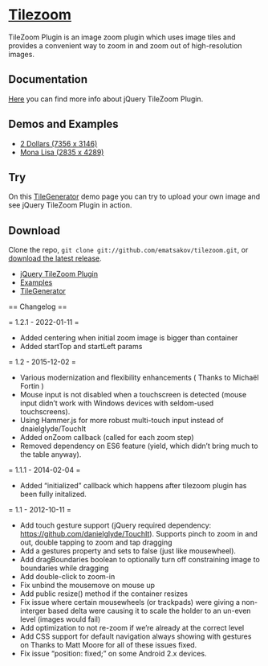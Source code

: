 [Tilezoom](https://github.com/ematsakov/tilezoom)
========

TileZoom Plugin is an image zoom plugin which uses image tiles and provides a convenient way to zoom in and zoom out of high-resolution images.

Documentation
-----------
[Here](http://labs.webcodingstudio.com/tilezoom/docs.html) you can find more info about jQuery TileZoom Plugin.

Demos and Examples
-----------
+ [2 Dollars (7356 x 3146)](http://labs.webcodingstudio.com/tilezoom/2dollars.html)
+ [Mona Lisa (2835 x 4289)](http://labs.webcodingstudio.com/tilezoom/mona-lisa.html)

Try
-----------
On this [TileGenerator](http://labs.webcodingstudio.com/tilegenerator) demo page you can try to upload your own image and see jQuery TileZoom Plugin in action.

Download
-----------
Clone the repo, `git clone git://github.com/ematsakov/tilezoom.git`, or [download the latest release](https://github.com/ematsakov/tilezoom/zipball/master).

+ [jQuery TileZoom Plugin](http://labs.webcodingstudio.com/uploads/jquery/tilezoom.zip)
+ [Examples](http://labs.webcodingstudio.com/uploads/jquery/tilezoom_examples.zip)
+ [TileGenerator](http://labs.webcodingstudio.com/uploads/php/tilegenerator.zip)

== Changelog ==

= 1.2.1 - 2022-01-11 =
* Added centering when initial zoom image is bigger than container
* Added startTop and startLeft params

= 1.2 - 2015-12-02 =
* Various modernization and flexibility enhancements ( Thanks to Michaël Fortin )
* Mouse input is not disabled when a touchscreen is detected (mouse input didn’t work with Windows devices with seldom-used touchscreens).
* Using Hammer.js for more robust multi-touch input instead of dnaielglyde/TouchIt
* Added onZoom callback (called for each zoom step)
* Removed dependency on ES6 feature (yield, which didn’t bring much to the table anyway).

= 1.1.1 - 2014-02-04 =
* Added “initialized” callback which happens after tilezoom plugin has been fully initalized.

= 1.1 - 2012-10-11 =
* Add touch gesture support (jQuery required dependency:
https://github.com/danielglyde/TouchIt). Supports pinch to zoom in and
out, double tapping to zoom and tap dragging
* Add a gestures property and sets to false (just like mousewheel).
* Add dragBoundaries boolean to optionally turn off constraining image
to boundaries while dragging
* Add double-click to zoom-in
* Fix unbind the mousemove on mouse up
* Add public resize() method if the container resizes
* Fix issue where certain mousewheels (or trackpads) were giving a
non-interger based delta were causing it to scale the holder to an
un-even level (images would fail)
* Add optimization to not re-zoom if we’re already at the correct level
* Add CSS support for default navigation always showing with gestures on
Thanks to Matt Moore for all of these issues fixed.
* Fix issue “position: fixed;” on some Android 2.x devices.
